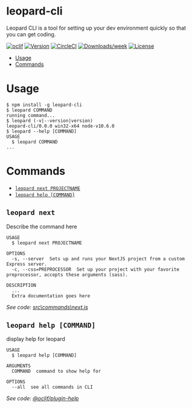 # leopard-cli

Leopard CLI is a tool for setting up your dev environment quickly so that you can get coding.

[![oclif](https://img.shields.io/badge/cli-oclif-brightgreen.svg)](https://oclif.io)
[![Version](https://img.shields.io/npm/v/leopard-cli.svg)](https://npmjs.org/package/leopard-cli)
[![CircleCI](https://circleci.com/gh/NeverEnder4/leopard-cli/tree/master.svg?style=shield)](https://circleci.com/gh/NeverEnder4/leopard-cli/tree/master)
[![Downloads/week](https://img.shields.io/npm/dw/leopard-cli.svg)](https://npmjs.org/package/leopard-cli)
[![License](https://img.shields.io/npm/l/leopard-cli.svg)](https://github.com/NeverEnder4/leopard-cli/blob/master/package.json)

<!-- toc -->

- [Usage](#usage)
- [Commands](#commands)
  <!-- tocstop -->

# Usage

<!-- usage -->

```sh-session
$ npm install -g leopard-cli
$ leopard COMMAND
running command...
$ leopard (-v|--version|version)
leopard-cli/0.0.0 win32-x64 node-v10.6.0
$ leopard --help [COMMAND]
USAGE
  $ leopard COMMAND
...
```

<!-- usagestop -->

# Commands

<!-- commands -->

- [`leopard next PROJECTNAME`](#leopard-next)
- [`leopard help [COMMAND]`](#leopard-help-command)

## `leopard next`

Describe the command here

```
USAGE
  $ leopard next PROJECTNAME

OPTIONS
  -s, --server  Sets up and runs your NextJS project from a custom Express server.
  -c, --css=PREPROCESSOR  Set up your project with your favorite preprocessor, accepts these arguments (sass).

DESCRIPTION
  ...
  Extra documentation goes here
```

_See code: [src\commands\next.js](https://github.com/NeverEnder4/leopard-cli/blob/v0.0.0/src\commands\next.js)_

## `leopard help [COMMAND]`

display help for leopard

```
USAGE
  $ leopard help [COMMAND]

ARGUMENTS
  COMMAND  command to show help for

OPTIONS
  --all  see all commands in CLI
```

_See code: [@oclif/plugin-help](https://github.com/oclif/plugin-help/blob/v2.1.6/src\commands\help.ts)_

<!-- commandsstop -->
